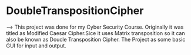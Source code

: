# DoubleTranspositionCipher
--> This project was done for my Cyber Security Course. Originally it was titled as Modified Caesar Cipher.Sice it uses Matrix transposition so it can also be known as Doucle Transposition Cipher.
The Project as some basic GUI for input and output.
